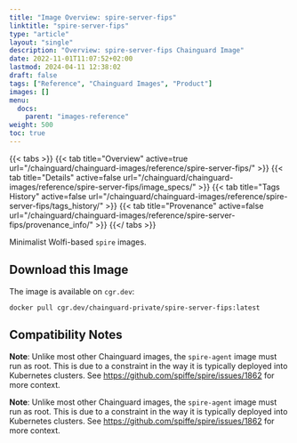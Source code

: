 ```yaml
---
title: "Image Overview: spire-server-fips"
linktitle: "spire-server-fips"
type: "article"
layout: "single"
description: "Overview: spire-server-fips Chainguard Image"
date: 2022-11-01T11:07:52+02:00
lastmod: 2024-04-11 12:38:02
draft: false
tags: ["Reference", "Chainguard Images", "Product"]
images: []
menu: 
  docs: 
    parent: "images-reference"
weight: 500
toc: true
---
```


{{< tabs >}}
{{< tab title="Overview" active=true url="/chainguard/chainguard-images/reference/spire-server-fips/" >}}
{{< tab title="Details" active=false url="/chainguard/chainguard-images/reference/spire-server-fips/image_specs/" >}}
{{< tab title="Tags History" active=false url="/chainguard/chainguard-images/reference/spire-server-fips/tags_history/" >}}
{{< tab title="Provenance" active=false url="/chainguard/chainguard-images/reference/spire-server-fips/provenance_info/" >}}
{{</ tabs >}}



<!--overview:start-->
Minimalist Wolfi-based `spire` images.
<!--overview:end-->

## Download this Image

The image is available on `cgr.dev`:

```
docker pull cgr.dev/chainguard-private/spire-server-fips:latest
```


<!--compatibility:start-->
## Compatibility Notes

**Note**: Unlike most other Chainguard images, the `spire-agent` image must run as root.
This is due to a constraint in the way it is typically deployed into Kubernetes clusters.
See https://github.com/spiffe/spire/issues/1862 for more context.

<!--compatibility:end-->

<!--body:start-->

**Note**: Unlike most other Chainguard images, the `spire-agent` image must run as root.
This is due to a constraint in the way it is typically deployed into Kubernetes clusters.
See https://github.com/spiffe/spire/issues/1862 for more context.
<!--body:end-->

